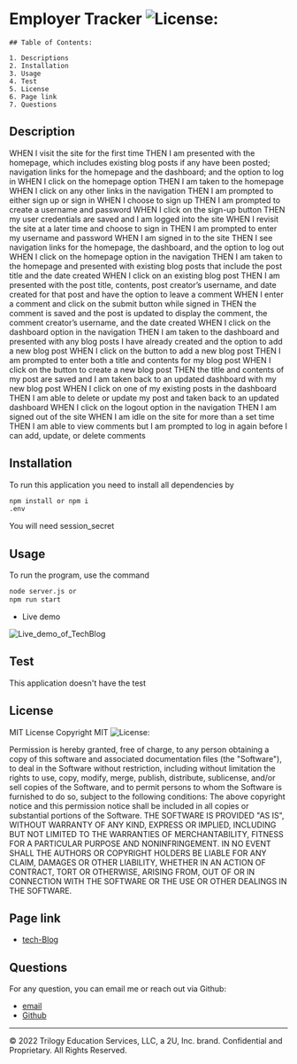 # Employer Tracker ![License:](https://img.shields.io/badge/License-MIT-yellow.svg)

    ## Table of Contents:

    1. Descriptions
    2. Installation
    3. Usage
    4. Test
    5. License
    6. Page link
    7. Questions

## Description

WHEN I visit the site for the first time
THEN I am presented with the homepage, which includes existing blog posts if any have been posted; navigation links for the homepage and the dashboard; and the option to log in
WHEN I click on the homepage option
THEN I am taken to the homepage
WHEN I click on any other links in the navigation
THEN I am prompted to either sign up or sign in
WHEN I choose to sign up
THEN I am prompted to create a username and password
WHEN I click on the sign-up button
THEN my user credentials are saved and I am logged into the site
WHEN I revisit the site at a later time and choose to sign in
THEN I am prompted to enter my username and password
WHEN I am signed in to the site
THEN I see navigation links for the homepage, the dashboard, and the option to log out
WHEN I click on the homepage option in the navigation
THEN I am taken to the homepage and presented with existing blog posts that include the post title and the date created
WHEN I click on an existing blog post
THEN I am presented with the post title, contents, post creator’s username, and date created for that post and have the option to leave a comment
WHEN I enter a comment and click on the submit button while signed in
THEN the comment is saved and the post is updated to display the comment, the comment creator’s username, and the date created
WHEN I click on the dashboard option in the navigation
THEN I am taken to the dashboard and presented with any blog posts I have already created and the option to add a new blog post
WHEN I click on the button to add a new blog post
THEN I am prompted to enter both a title and contents for my blog post
WHEN I click on the button to create a new blog post
THEN the title and contents of my post are saved and I am taken back to an updated dashboard with my new blog post
WHEN I click on one of my existing posts in the dashboard
THEN I am able to delete or update my post and taken back to an updated dashboard
WHEN I click on the logout option in the navigation
THEN I am signed out of the site
WHEN I am idle on the site for more than a set time
THEN I am able to view comments but I am prompted to log in again before I can add, update, or delete comments

## Installation

To run this application you need to install all dependencies by

```sh
npm install or npm i
.env
```

You will need session_secret

## Usage

To run the program, use the command

```sh
node server.js or
npm run start
```

- Live demo

![Live_demo_of_TechBlog](./Assets/live_demo_tech_blog.gif)

## Test

This application doesn't have the test

## License

MIT License
Copyright MIT ![License:](https://img.shields.io/badge/License-MIT-yellow.svg)

Permission is hereby granted, free of charge, to any person obtaining a copy of this software and associated documentation files (the "Software"), to deal in the Software without restriction, including without limitation the rights to use, copy, modify, merge, publish, distribute, sublicense, and/or sell copies of the Software, and to permit persons to whom the Software is furnished to do so, subject to the following conditions:
The above copyright notice and this permission notice shall be included in all copies or substantial portions of the Software.
THE SOFTWARE IS PROVIDED "AS IS", WITHOUT WARRANTY OF ANY KIND, EXPRESS OR IMPLIED, INCLUDING BUT NOT LIMITED TO THE WARRANTIES OF MERCHANTABILITY, FITNESS FOR A PARTICULAR PURPOSE AND NONINFRINGEMENT. IN NO EVENT SHALL THE AUTHORS OR COPYRIGHT HOLDERS BE LIABLE FOR ANY CLAIM, DAMAGES OR OTHER LIABILITY, WHETHER IN AN ACTION OF CONTRACT, TORT OR OTHERWISE, ARISING FROM, OUT OF OR IN CONNECTION WITH THE SOFTWARE OR THE USE OR OTHER DEALINGS IN THE SOFTWARE.

## Page link

- [tech-Blog](https://afternoon-river-69859.herokuapp.com)

## Questions

For any question, you can email me or reach out via Github:

- [email](mailto:syllabakary2002@gmail.com)
- [Github](https://github.com/Abou2022/Tech-Blog)

---

© 2022 Trilogy Education Services, LLC, a 2U, Inc. brand. Confidential and Proprietary. All Rights Reserved.
